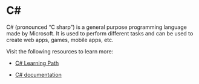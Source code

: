 # C# 

C# (pronounced “C sharp”) is a general purpose programming language made by Microsoft. It is used to perform different tasks and can be used to create web apps, games, mobile apps, etc.

Visit the following resources to learn more:

- [C# Learning Path](https://docs.microsoft.com/en-us/learn/paths/csharp-first-steps/?WT.mc_id=dotnet-35129-website)

- [C# documentation](https://learn.microsoft.com/en-us/dotnet/csharp/)
